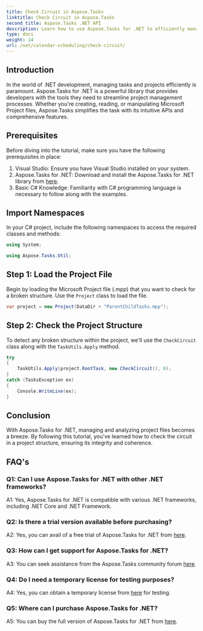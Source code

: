 ```yaml
---
title: Check Circuit in Aspose.Tasks
linktitle: Check Circuit in Aspose.Tasks
second_title: Aspose.Tasks .NET API
description: Learn how to use Aspose.Tasks for .NET to efficiently manage and analyze project files in C#.
type: docs
weight: 14
url: /net/calendar-scheduling/check-circuit/
---
```

## Introduction

In the world of .NET development, managing tasks and projects efficiently is paramount. Aspose.Tasks for .NET is a powerful library that provides developers with the tools they need to streamline project management processes. Whether you're creating, reading, or manipulating Microsoft Project files, Aspose.Tasks simplifies the task with its intuitive APIs and comprehensive features.

## Prerequisites

Before diving into the tutorial, make sure you have the following prerequisites in place:

1. Visual Studio: Ensure you have Visual Studio installed on your system.
2. Aspose.Tasks for .NET: Download and install the Aspose.Tasks for .NET library from [here](https://releases.aspose.com/tasks/net/).
3. Basic C# Knowledge: Familiarity with C# programming language is necessary to follow along with the examples.

## Import Namespaces

In your C# project, include the following namespaces to access the required classes and methods:

```csharp
using System;

using Aspose.Tasks.Util;

```

## Step 1: Load the Project File

Begin by loading the Microsoft Project file (.mpp) that you want to check for a broken structure. Use the `Project` class to load the file.

```csharp
var project = new Project(DataDir + "ParentChildTasks.mpp");
```

## Step 2: Check the Project Structure

To detect any broken structure within the project, we'll use the `CheckCircuit` class along with the `TaskUtils.Apply` method.

```csharp
try
{
    TaskUtils.Apply(project.RootTask, new CheckCircuit(), 0);
}
catch (TasksException ex)
{
    Console.WriteLine(ex);
}
```

## Conclusion

With Aspose.Tasks for .NET, managing and analyzing project files becomes a breeze. By following this tutorial, you've learned how to check the circuit in a project structure, ensuring its integrity and coherence.

## FAQ's

### Q1: Can I use Aspose.Tasks for .NET with other .NET frameworks?

A1: Yes, Aspose.Tasks for .NET is compatible with various .NET frameworks, including .NET Core and .NET Framework.

### Q2: Is there a trial version available before purchasing?

A2: Yes, you can avail of a free trial of Aspose.Tasks for .NET from [here](https://releases.aspose.com/).

### Q3: How can I get support for Aspose.Tasks for .NET?

A3: You can seek assistance from the Aspose.Tasks community forum [here](https://forum.aspose.com/c/tasks/15).

### Q4: Do I need a temporary license for testing purposes?

A4: Yes, you can obtain a temporary license from [here](https://purchase.aspose.com/temporary-license/) for testing.

### Q5: Where can I purchase Aspose.Tasks for .NET?

A5: You can buy the full version of Aspose.Tasks for .NET from [here](https://purchase.aspose.com/buy).
